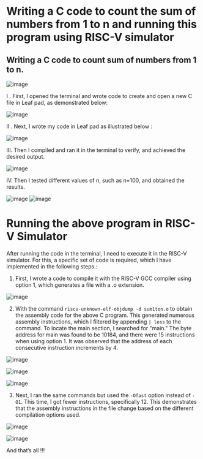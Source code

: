 # Writing a C code to count the sum of numbers from 1 to n and running this program using RISC-V simulator
## Writing a C code to count sum of numbers from 1 to n.

![image](https://github.com/SuriyaNatarajan02/VSD_Mini_Research-Internship/assets/110706394/a248fc9e-6d0d-43cd-b4f6-710a7d961386)

I . First, I opened the terminal and wrote code to create and open a new C file in Leaf pad, as demonstrated below:

![image](https://github.com/SuriyaNatarajan02/VSD_Mini_Research-Internship/assets/110706394/ee490d05-c8a0-4a2a-8364-fc5b1dcb7189)

II . Next, I wrote my code in Leaf pad as illustrated below :

![image](https://github.com/SuriyaNatarajan02/VSD_Mini_Research-Internship/assets/110706394/112c0988-4d15-4f00-b0cc-889d9eed950a)

III. Then I compiled and ran it in the terminal to verify, and achieved the desired output.

![image](https://github.com/SuriyaNatarajan02/VSD_Mini_Research-Internship/assets/110706394/ce5f6a61-33c8-401a-b8bf-4a5c64735492)

IV. Then  I tested different values of n, such as n=100, and obtained the results.

![image](https://github.com/SuriyaNatarajan02/VSD_Mini_Research-Internship/assets/110706394/7b3e05e2-f581-4de0-8698-54eb5b0208b2)
![image](https://github.com/SuriyaNatarajan02/VSD_Mini_Research-Internship/assets/110706394/73b69829-a7da-41f4-8c9e-1b8f62e42550)

# Running the above program in RISC-V Simulator
After running the code in the terminal, I need to execute it in the RISC-V simulator. For this, a specific set of code is required, which I have implemented in the following steps.:

1)	First, I wrote a code to compile it with the RISC-V GCC compiler using option 1, which generates a file with a .o extension.

![image](https://github.com/SuriyaNatarajan02/VSD_Mini_Research-Internship/assets/110706394/dcd11e0a-b497-4ad7-b9a1-21ac5944d358)

2)	With the command `riscv-unknown-elf-objdump -d sum1ton.o` to obtain the assembly code for the above C program. This generated numerous assembly instructions, which I filtered by appending `| less` to the command. To locate the main section, I searched for "main." The byte address for main was found to be 10184, and there were 15 instructions when using option 1. It was observed that the address of each consecutive instruction increments by 4.

![image](https://github.com/SuriyaNatarajan02/VSD_Mini_Research-Internship/assets/110706394/d5901f40-cbed-40e0-b575-8ac6519f5053)

![image](https://github.com/SuriyaNatarajan02/VSD_Mini_Research-Internship/assets/110706394/2042bfed-d1b1-411a-b650-7745b87951dd)

![image](https://github.com/SuriyaNatarajan02/VSD_Mini_Research-Internship/assets/110706394/277bc9b8-a3b8-43cc-895b-58d0c871d526)

3)	Next, I ran the same commands but used the `-Ofast` option instead of `-O1`. This time, I got fewer instructions, specifically 12. This demonstrates that the assembly instructions in the file change based on the different compilation options used.

![image](https://github.com/SuriyaNatarajan02/VSD_Mini_Research-Internship/assets/110706394/0198f1a1-ae98-4b42-971b-69525d4d9cec)

![image](https://github.com/SuriyaNatarajan02/VSD_Mini_Research-Internship/assets/110706394/4034cecf-37d5-4514-b814-c724bf6b513d)

And that’s all !!!
